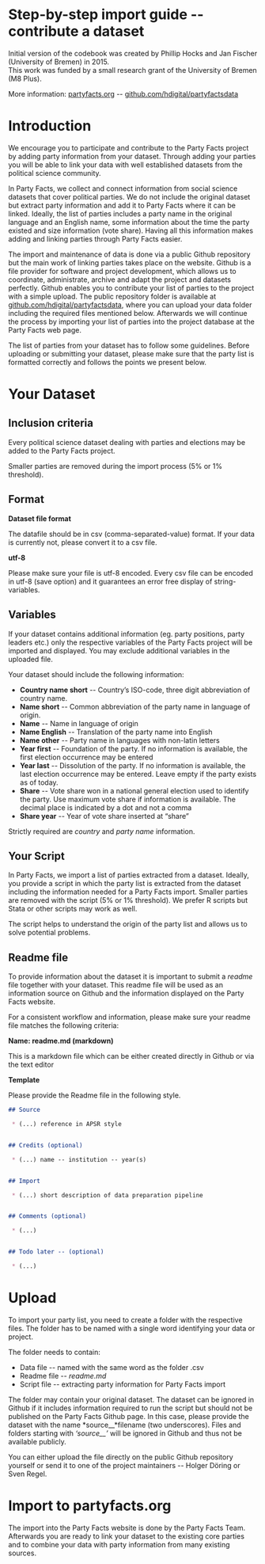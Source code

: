 Step-by-step import guide -- contribute a dataset
=================================================


Initial version of the codebook was created by Phillip Hocks and Jan
Fischer (University of Bremen) in 2015.  
This work was funded by a small research grant of the University of Bremen (M8 Plus).

More information: [partyfacts.org](http://www.partyfacts.org) --
[github.com/hdigital/partyfactsdata](https://github.com/hdigital/partyfactsdata)


Introduction
============

We encourage you to participate and contribute to the Party Facts
project by adding party information from your dataset. Through adding
your parties you will be able to link your data with well established
datasets from the political science community.

In Party Facts, we collect and connect information from social science
datasets that cover political parties. We do not include the original
dataset but extract party information and add it to Party Facts where it
can be linked. Ideally, the list of parties includes a party name in the
original language and an English name, some information about the time
the party existed and size information (vote share). Having all this
information makes adding and linking parties through Party Facts easier.

The import and maintenance of data is done via a public Github
repository but the main work of linking parties takes place on the
website. Github is a file provider for software and project development,
which allows us to coordinate, administrate, archive and adapt the
project and datasets perfectly. Github enables you to contribute your
list of parties to the project with a simple upload. The public
repository folder is available at
[github.com/hdigital/partyfactsdata](https://github.com/hdigital/partyfactsdata),
where you can upload your data folder including the required files
mentioned below. Afterwards we will continue the process by importing
your list of parties into the project database at the Party Facts web page.

The list of parties from your dataset has to follow some guidelines.
Before uploading or submitting your dataset, please make sure that the
party list is formatted correctly and follows the points we present
below.


Your Dataset
============

Inclusion criteria
------------------

Every political science dataset dealing with parties and elections may
be added to the Party Facts project.

Smaller parties are removed during the import process (5% or 1% threshold).

Format
------

**Dataset file format**

The datafile should be in csv (comma-separated-value) format. If your
data is currently not, please convert it to a csv file.

**utf-8**

Please make sure your file is utf-8 encoded. Every csv file can be
encoded in utf-8 (save option) and it guarantees an error free display
of string-variables.

Variables
---------

If your dataset contains additional information (eg. party positions,
party leaders etc.) only the respective variables of the Party Facts
project will be imported and displayed. You may exclude additional
variables in the uploaded file.

Your dataset should include the following information:

-   **Country name short** -- Country’s ISO-code, three digit abbreviation of country name.
-   **Name short** -- Common abbreviation of the party name in language of origin.
-   **Name** -- Name in language of origin
-   **Name English** -- Translation of the party name into English
-   **Name other** -- Party name in languages with non-latin letters
-   **Year first** -- Foundation of the party. If no information is available, the first election occurrence may be entered
-   **Year last** -- Dissolution of the party. If no information is available, the last election occurrence may be entered. Leave empty if the party exists as of today.
-   **Share** -- Vote share won in a national general election used to identify the party. Use maximum vote share if information is available. The decimal place is indicated by a dot and not a comma
-   **Share year** -- Year of vote share inserted at “share”

Strictly required are *country* and *party name* information.

Your Script
-----------

In Party Facts, we import a list of parties extracted from a dataset.
Ideally, you provide a script in which the party list is extracted from
the dataset including the information needed for a Party Facts import.
Smaller parties are removed with the script (5% or 1% threshold).
We prefer R scripts but Stata or other scripts may work as well.

The script helps to understand the origin of the party list and allows
us to solve potential problems.

Readme file
-----------

To provide information about the dataset it is important to submit a
*readme* file together with your dataset. This readme file will be used
as an information source on Github and the information displayed on the
Party Facts website.

For a consistent workflow and information, please make sure your readme
file matches the following criteria:

**Name: readme.md (markdown)**

This is a markdown file which can be either created directly in Github
or via the text editor

**Template**

Please provide the Readme file in the following style.

```Markdown
## Source

 * (...) reference in APSR style


## Credits (optional)

 * (...) name -- institution -- year(s)


## Import

 * (...) short description of data preparation pipeline


## Comments (optional)

 * (...)


## Todo later -- (optional)

 * (...)

```

Upload
======

To import your party list, you need to create a folder with the
respective files. The folder has to be named with a single word
identifying your data or project.

The folder needs to contain:

-   Data file -- named with the same word as the folder .csv
-   Readme file -- *readme.md*
-   Script file -- extracting party information for Party Facts import

The folder may contain your original dataset. The dataset can be ignored
in Github if it includes information required to run the script but
should not be published on the Party Facts Github page. In this case,
please provide the dataset with the name *source\_\_*filename (two
underscores). Files and folders starting with *‘source\_\_’* will be
ignored in Github and thus not be available publicly.

You can either upload the file directly on the public Github repository
yourself or send it to one of the project maintainers -- Holger Döring
or Sven Regel.


Import to partyfacts.org
============================

The import into the Party Facts website is done by the Party Facts Team.
Afterwards you are ready to link your dataset to the existing core
parties and to combine your data with party information from many
existing sources.
